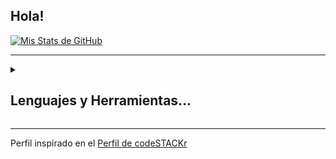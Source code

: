 ## Hola! 
[![Mis Stats de GitHub](https://github-readme-stats.vercel.app/api?username=HenryBlairG&count_private=true&show_icons=true)](https://github.com/anuraghazra/github-readme-stats)
***
<details>
  <summary> <h2>Lenguajes y Herramientas...</h2> </summary>

#### Que Domino
[<img align="left" alt="Python" width="30px" src="https://seeklogo.com/images/P/python-logo-A32636CAA3-seeklogo.com.png" />]()
[<img align="left" alt="Terminal" width="30px" src="https://camo.githubusercontent.com/bbfa2a5c01460358f6e1d761b08211d2be318447/687474703a2f2f656c656d656e746172792e696f2f696d616765732f646f63732f68756d616e2d696e746572666163652d67756964656c696e65732f69636f6e732f36342f7574696c69746965732d7465726d696e616c2e737667" />]()
[<img align="left" alt="Git" width="30px" src="https://raw.githubusercontent.com/github/explore/80688e429a7d4ef2fca1e82350fe8e3517d3494d/topics/git/git.png" />]()
[<img align="left" alt="Visual Studio Code" width="30px" src="https://raw.githubusercontent.com/github/explore/80688e429a7d4ef2fca1e82350fe8e3517d3494d/topics/visual-studio-code/visual-studio-code.png" />]()

<br />
<br />

#### Que He Usado y me Gustan
<br />
<br />

#### Que Conozco
<br />
<br />

#### Que Quiero Aprender
<br />
<br />

</details>

***
Perfil inspirado en el [Perfil de codeSTACKr](https://github.com/codeSTACKr/codeSTACKr/blob/master/README.md)

